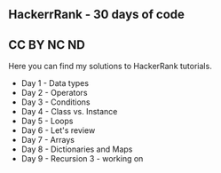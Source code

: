 HackerrRank - 30 days of code
--------
CC BY NC ND
-------------
Here you can find my solutions to HackerRank tutorials.
- Day 1 - Data types
- Day 2 - Operators
- Day 3 - Conditions
- Day 4 - Class vs. Instance
- Day 5 - Loops
- Day 6 - Let's review
- Day 7 - Arrays
- Day 8 - Dictionaries and Maps
- Day 9 - Recursion 3 - working on
          

 